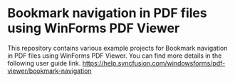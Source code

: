 # Bookmark navigation in PDF files using WinForms PDF Viewer
This repository contains various example projects for Bookmark navigation in PDF files using WinForms PDF Viewer. You can find more details in the following user guide link.
https://help.syncfusion.com/windowsforms/pdf-viewer/bookmark-navigation


